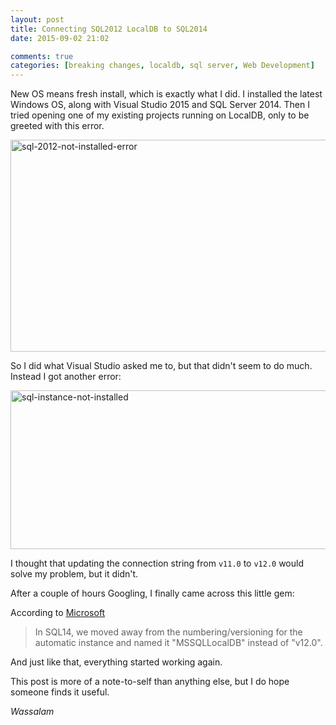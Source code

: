 ```yaml
---
layout: post
title: Connecting SQL2012 LocalDB to SQL2014
date: 2015-09-02 21:02

comments: true
categories: [breaking changes, localdb, sql server, Web Development]
---
```

New OS means fresh install, which is exactly what I did. I installed the latest Windows OS, along with Visual Studio 2015 and SQL Server 2014. Then I tried opening one of my existing projects running on LocalDB, only to be greeted with this error.

<a href="http://www.dnasir.com/wp-content/uploads/2015/09/sql-2012-not-installed-error.png" rel="lightbox"><img src="http://www.dnasir.com/wp-content/uploads/2015/09/sql-2012-not-installed-error.png" alt="sql-2012-not-installed-error" width="609" height="339" class="alignnone size-full wp-image-2306" /></a>

<!--more-->

So I did what Visual Studio asked me to, but that didn't seem to do much. Instead I got another error:

<a href="http://www.dnasir.com/wp-content/uploads/2015/09/sql-instance-not-installed.png" rel="lightbox"><img src="http://www.dnasir.com/wp-content/uploads/2015/09/sql-instance-not-installed.png" alt="sql-instance-not-installed" width="544" height="254" class="alignnone size-full wp-image-2307" /></a>

I thought that updating the connection string from `v11.0` to `v12.0` would solve my problem, but it didn't.

After a couple of hours Googling, I finally came across this little gem:

According to <a href="https://connect.microsoft.com/SQLServer/feedback/details/845278/sql-server-2014-express-localdb-does-not-create-automatic-instance-v12-0" target="_blank">Microsoft</a>

> In SQL14, we moved away from the numbering/versioning for the automatic instance and named it "MSSQLLocalDB" instead of "v12.0".

And just like that, everything started working again.

This post is more of a note-to-self than anything else, but I do hope someone finds it useful.

<em>Wassalam</em>
